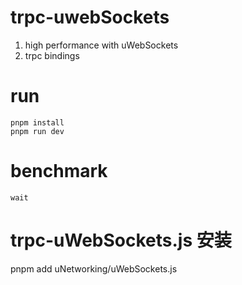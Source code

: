 # trpc-uwebSockets
1. high performance with uWebSockets
2. trpc bindings

# run
```
pnpm install
pnpm run dev
```

# benchmark
```
wait
```

# trpc-uWebSockets.js 安装
pnpm add uNetworking/uWebSockets.js
